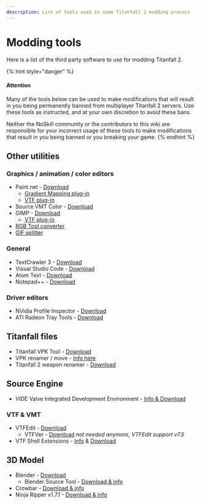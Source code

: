 ```yaml
---
description: List of tools used in some Titanfall 2 modding process
---
```


# Modding tools

Here is a list of the third party software to use for modding Titanfall 2.

{% hint style="danger" %}
#### Attention

Many of the tools below can be used to make modifications that will result in you being permanently banned from multiplayer Titanfall 2 servers. Use these tools as instructed, and at your own discretion to avoid these bans. 

Neither the NoSkill community or the contributors to this wiki are responsible for your incorrect usage of these tools to make modifications that result in you being banned or you breaking your game.
{% endhint %}

## Other utilities

### Graphics / animation / color editors

* Paint.net - [Download](https://www.getpaint.net/)
  * [Gradient Mapping plug-in](https://forums.getpaint.net/topic/6265-gradient-mapping/)
  * [VTF plug-in](http://nemesis.thewavelength.net/index.php?p=50)
* Source VMT Color - [Download](https://dev.cra0kalo.com/?p=155)
* GIMP - [Download](https://www.gimp.org/downloads/)
  * [VTF plug-in](https://www.tophattwaffle.com/downloads/gimp-vtf-plugin/)
* [RGB Tool converter](http://hewmc.blogspot.fr/2012/12/rgb-to-percentage-converter.html)
* [GIF splitter](https://ezgif.com/split)

### General

* TextCrawler 3 - [Download](https://www.digitalvolcano.co.uk/tcdownloads.html)
* Visual Studio Code - [Download](https://code.visualstudio.com/)
* Atom Text - [Download](https://atom.io/)
* Notepad++ - [Download](https://notepad-plus-plus.org/downloads/)

### Driver editors

* NVidia Profile Inspector - [Download](https://nvidia-inspector.en.lo4d.com/windows)
* ATI Radeon Tray Tools - [Download](https://www.majorgeeks.com/files/details/ati_tray_tools.html)

## Titanfall files

* Titanfall VPK Tool - [Download](https://dev.cra0kalo.com/?p=137)
* VPK renamer / move - [Info here](https://github.com/Wanty5883/Titanfall2/wiki/General-Info#vpk-renamer--move)
* Titanfall 2 weapon renamer - [Download](https://bitbucket.org/lunderdeamon/tf2renamer)

## Source Engine

* VIDE Valve Integrated Development Environment - [Info & Download](https://developer.valvesoftware.com/wiki/VIDE)

### VTF & VMT

* VTFEdit - [Download](http://nemesis.thewavelength.net/index.php?p=41)
  * VTFVer - [Download](http://cra0kalo.com/public/VTFVer.zip) _not needed anymore, VTFEdit support v7.5_
* VTF Shell Extensions - [Info](https://developer.valvesoftware.com/wiki/VTF_Shell_Extensions) & [Download](https://www.wunderboy.org/valve-hl2source-sdk-tools/#vtf_shell)

## 3D Model

* Blender - [Download](https://www.blender.org/)
  * Blender Source Tool - [Download & info](https://developer.valvesoftware.com/wiki/Blender_Source_Tools)
* Crowbar - [Download & info](http://steamcommunity.com/groups/CrowbarTool)
* Ninja Ripper v1.7.1 - [Download & info](https://gamebanana.com/tools/5638)

